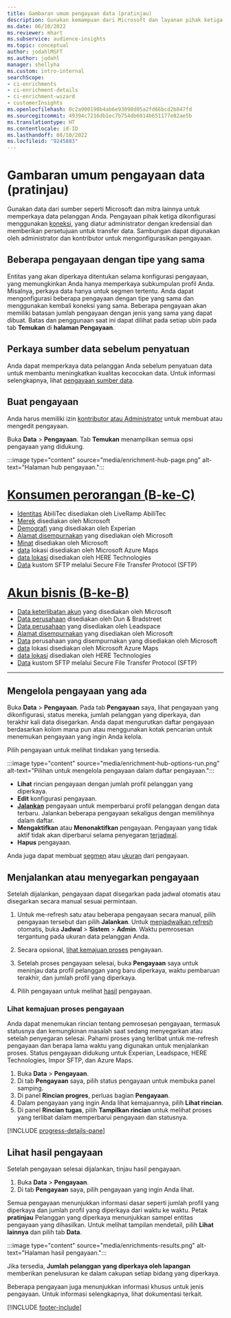 ```yaml
---
title: Gambaran umum pengayaan data (pratinjau)
description: Gunakan kemampuan dari Microsoft dan layanan pihak ketiga lainnya untuk memperkaya data pelanggan Anda.
ms.date: 06/10/2022
ms.reviewer: mhart
ms.subservice: audience-insights
ms.topic: conceptual
author: jodahlMSFT
ms.author: jodahl
manager: shellyha
ms.custom: intro-internal
searchScope:
- ci-enrichments
- ci-enrichment-details
- ci-enrichment-wizard
- customerInsights
ms.openlocfilehash: 0c2a900190b4ab6e93098d05a2fd66bcd2b847fd
ms.sourcegitcommit: 49394c7216db1ec7b754db6014b651177e82ae5b
ms.translationtype: HT
ms.contentlocale: id-ID
ms.lasthandoff: 08/10/2022
ms.locfileid: "9245883"
---
```

# <a name="data-enrichment-preview-overview"></a>Gambaran umum pengayaan data (pratinjau)

Gunakan data dari sumber seperti Microsoft dan mitra lainnya untuk memperkaya data pelanggan Anda. Pengayaan pihak ketiga dikonfigurasi menggunakan [koneksi](connections.md), yang diatur administrator dengan kredensial dan memberikan persetujuan untuk transfer data. Sambungan dapat digunakan oleh administrator dan kontributor untuk mengonfigurasikan pengayaan.  

## <a name="multiple-enrichments-of-the-same-type"></a>Beberapa pengayaan dengan tipe yang sama

Entitas yang akan diperkaya ditentukan selama konfigurasi pengayaan, yang memungkinkan Anda hanya memperkaya subkumpulan profil Anda. Misalnya, perkaya data hanya untuk segmen tertentu. Anda dapat mengonfigurasi beberapa pengayaan dengan tipe yang sama dan menggunakan kembali koneksi yang sama. Beberapa pengayaan akan memiliki batasan jumlah pengayaan dengan jenis yang sama yang dapat dibuat. Batas dan penggunaan saat ini dapat dilihat pada setiap ubin pada tab **Temukan** di **halaman Pengayaan**.

## <a name="enrich-data-sources-before-unification"></a>Perkaya sumber data sebelum penyatuan

Anda dapat memperkaya data pelanggan Anda sebelum penyatuan data untuk membantu meningkatkan kualitas kecocokan data. Untuk informasi selengkapnya, lihat [pengayaan sumber data](data-sources-enrichment.md).

## <a name="create-an-enrichment"></a>Buat pengayaan

Anda harus memiliki izin [kontributor atau Administrator](permissions.md) untuk membuat atau mengedit pengayaan.

Buka **Data** > **Pengayaan**. Tab **Temukan** menampilkan semua opsi pengayaan yang didukung.

:::image type="content" source="media/enrichment-hub-page.png" alt-text="Halaman hub pengayaan.":::

# <a name="individual-consumers-b-to-c"></a>[Konsumen perorangan (B-ke-C)](#tab/b2c)

- [Identitas](enrichment-liveramp.md) AbiliTec disediakan oleh LiveRamp AbiliTec
- [Merek](enrichment-microsoft.md) disediakan oleh Microsoft
- [Demografi](enrichment-experian.md) yang disediakan oleh Experian
- [Alamat disempurnakan](enrichment-enhanced-addresses.md) yang disediakan oleh Microsoft
- [Minat](enrichment-microsoft.md) disediakan oleh Microsoft
- [data](enrichment-azure-maps.md) lokasi disediakan oleh Microsoft Azure Maps
- [data lokasi](enrichment-here.md) disediakan oleh HERE Technologies
- [Data](enrichment-SFTP-custom-import.md) kustom SFTP melalui Secure File Transfer Protocol (SFTP)

# <a name="business-accounts-b-to-b"></a>[Akun bisnis (B-ke-B)](#tab/b2b)

- [Data keterlibatan akun](enrichment-office.md) yang disediakan oleh Microsoft
- [Data perusahaan](enrichment-dnb.md) disediakan oleh Dun & Bradstreet
- [Data perusahaan](enrichment-leadspace.md) yang disediakan oleh Leadspace
- [Alamat disempurnakan](enrichment-enhanced-addresses.md) yang disediakan oleh Microsoft
- [Data](enrichment-enhanced-company-data.md) perusahaan yang disempurnakan yang disediakan oleh Microsoft
- [data](enrichment-azure-maps.md) lokasi disediakan oleh Microsoft Azure Maps
- [data lokasi](enrichment-here.md) disediakan oleh HERE Technologies
- [Data](enrichment-SFTP-custom-import.md) kustom SFTP melalui Secure File Transfer Protocol (SFTP)

---

## <a name="manage-existing-enrichments"></a>Mengelola pengayaan yang ada

Buka **Data** > **Pengayaan**. Pada tab **Pengayaan** saya, lihat pengayaan yang dikonfigurasi, status mereka, jumlah pelanggan yang diperkaya, dan terakhir kali data disegarkan. Anda dapat mengurutkan daftar pengayaan berdasarkan kolom mana pun atau menggunakan kotak pencarian untuk menemukan pengayaan yang ingin Anda kelola.

Pilih pengayaan untuk melihat tindakan yang tersedia.

:::image type="content" source="media/enrichment-hub-options-run.png" alt-text="Pilihan untuk mengelola pengayaan dalam daftar pengayaan.":::

- **Lihat** rincian pengayaan dengan jumlah profil pelanggan yang diperkaya.
- **Edit** konfigurasi pengayaan.
- [**Jalankan**](#run-or-refresh-enrichments) pengayaan untuk memperbarui profil pelanggan dengan data terbaru. Jalankan beberapa pengayaan sekaligus dengan memilihnya dalam daftar.
- **Mengaktifkan** atau **Menonaktifkan** pengayaan. Pengayaan yang tidak aktif tidak akan diperbarui selama penyegaran [terjadwal](schedule-refresh.md).
- **Hapus** pengayaan.

Anda juga dapat membuat [segmen](segments.md) atau [ukuran](measures.md) dari pengayaan.

## <a name="run-or-refresh-enrichments"></a>Menjalankan atau menyegarkan pengayaan

Setelah dijalankan, pengayaan dapat disegarkan pada jadwal otomatis atau disegarkan secara manual sesuai permintaan.

1. Untuk me-refresh satu atau beberapa pengayaan secara manual, pilih pengayaan tersebut dan pilih **Jalankan**. Untuk [menjadwalkan refresh](schedule-refresh.md) otomatis, buka **Jadwal** > **Sistem** > **Admin**. Waktu pemrosesan tergantung pada ukuran data pelanggan Anda.

1. Secara opsional, [lihat kemajuan proses](#see-the-progress-of-the-enrichment-process) pengayaan.

1. Setelah proses pengayaan selesai, buka **Pengayaan** saya untuk meninjau data profil pelanggan yang baru diperkaya, waktu pembaruan terakhir, dan jumlah profil yang diperkaya.

1. Pilih pengayaan untuk melihat [hasil](#view-enrichment-results) pengayaan.

### <a name="see-the-progress-of-the-enrichment-process"></a>Lihat kemajuan proses pengayaan

Anda dapat menemukan rincian tentang pemrosesan pengayaan, termasuk statusnya dan kemungkinan masalah saat sedang menyegarkan atau setelah penyegaran selesai. Pahami proses yang terlibat untuk me-refresh pengayaan dan berapa lama waktu yang digunakan untuk menjalankan proses. Status pengayaan didukung untuk Experian, Leadspace, HERE Technologies, Impor SFTP, dan Azure Maps.

1. Buka **Data** > **Pengayaan**.
1. Di tab **Pengayaan** saya, pilih status pengayaan untuk membuka panel samping.
1. Di panel **Rincian progres**, perluas bagian **Pengayaan**.
1. Dalam pengayaan yang ingin Anda lihat kemajuannya, pilih **Lihat rincian**.
1. Di panel **Rincian tugas**, pilih **Tampilkan rincian** untuk melihat proses yang terlibat dalam memperbarui pengayaan dan statusnya.

[!INCLUDE [progress-details-pane](includes/progress-details-pane.md)]

## <a name="view-enrichment-results"></a>Lihat hasil pengayaan

Setelah pengayaan selesai dijalankan, tinjau hasil pengayaan.

1. Buka **Data** > **Pengayaan**.
1. Di tab **Pengayaan** saya, pilih pengayaan yang ingin Anda lihat.

Semua pengayaan menunjukkan informasi dasar seperti jumlah profil yang diperkaya dan jumlah profil yang diperkaya dari waktu ke waktu. Petak **pratinjau** Pelanggan yang diperkaya menunjukkan sampel entitas pengayaan yang dihasilkan. Untuk melihat tampilan mendetail, pilih **Lihat lainnya** dan pilih tab **Data**.

:::image type="content" source="media/enrichments-results.png" alt-text="Halaman hasil pengayaan.":::

Jika tersedia, **Jumlah pelanggan yang diperkaya oleh lapangan** memberikan penelusuran ke dalam cakupan setiap bidang yang diperkaya.

Beberapa pengayaan juga menunjukkan informasi khusus untuk jenis pengayaan. Untuk informasi selengkapnya, lihat dokumentasi terkait.

[!INCLUDE [footer-include](includes/footer-banner.md)]

